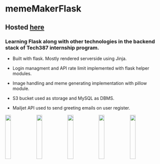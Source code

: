 # memeMakerFlask
## Hosted [here](http://139.162.172.220/)

### Learning Flask along with other technologies in the backend stack of Tech387 internship program.

* Built with flask. Mostly rendered serverside using Jinja.

* Login managment and API rate limit implemented with flask helper modules.

* Image handling and meme generating implementation with pillow module.

* S3 bucket used as storage and MySQL as DBMS.

* Mailjet API used to send greeting emails on user register.

<p float="left">
  <img src="https://user-images.githubusercontent.com/92021842/205360362-ae561787-4a36-4b66-87fa-e28995b14118.png" width="19%" />
  <img src="https://user-images.githubusercontent.com/92021842/205360560-0f523edf-a7fa-4859-a789-eb6a276f2c45.png" width="19%" />
  <img src="https://user-images.githubusercontent.com/92021842/205360764-e57f32fe-cc87-4bba-a5ea-51b6b186d6e7.png" width="19%" />
  <img src="https://user-images.githubusercontent.com/92021842/205360907-bc66c761-c975-479d-b9f3-7677f560b2be.png" width="19%" />
  <img src="https://user-images.githubusercontent.com/92021842/205361063-c8e56733-16da-49e5-af9f-80b1084a7af9.png" width="19%" />
</p>
